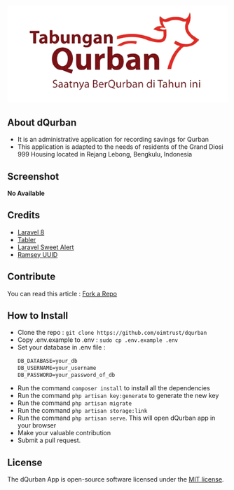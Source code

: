 ![](public/tabler/static/dQurban-logo.png)

## About dQurban
* It is an administrative application for recording savings for Qurban
* This application is adapted to the needs of residents of the Grand Diosi 999 Housing located in Rejang Lebong, Bengkulu, Indonesia

## Screenshot
__No Available__

## Credits
- [Laravel 8](https://laravel.com/docs/8.x "Laravel 8")
- [Tabler](https://tabler.io/ "Tabler")
- [Laravel Sweet Alert](https://realrashid.github.io/sweet-alert/ "Laravel Sweet Alert")
- [Ramsey UUID](https://github.com/ramsey/uuid "Ramsey UUID")

## Contribute
You can read this article : [Fork a Repo](https://help.github.com/en/articles/fork-a-repo "Fork a Repo")

## How to Install
- Clone the repo : `git clone https://github.com/oimtrust/dqurban`
- Copy .env.example to .env : `sudo cp .env.example .env`
- Set your database in .env file :
  ```
  DB_DATABASE=your_db
  DB_USERNAME=your_username
  DB_PASSWORD=your_password_of_db
  ```
- Run the command `composer install` to install all the dependencies
- Run the command `php artisan key:generate` to generate the new key
- Run the command `php artisan migrate`
- Run the command `php artisan storage:link`
- Run the command `php artisan serve`. This will open dQurban app in your browser
- Make your valuable contribution
- Submit a pull request.

## License
The dQurban App is open-source software licensed under the [MIT license](https://github.com/oimtrust/dqurban/blob/develop/LICENSE).
